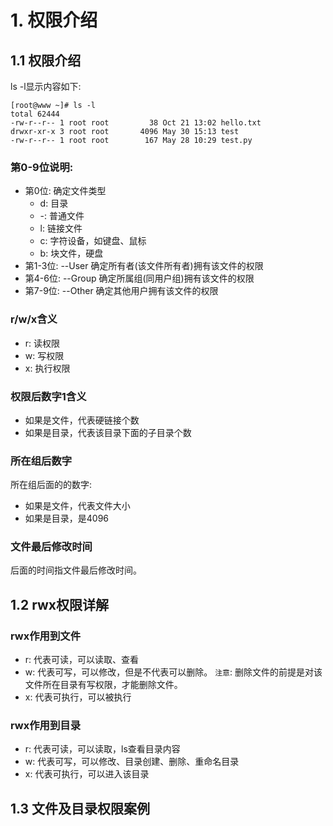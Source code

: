 # 1. 权限介绍

## 1.1 权限介绍

ls -l显示内容如下:

```
[root@www ~]# ls -l
total 62444
-rw-r--r-- 1 root root         38 Oct 21 13:02 hello.txt
drwxr-xr-x 3 root root       4096 May 30 15:13 test
-rw-r--r-- 1 root root        167 May 28 10:29 test.py
```

### 第0-9位说明:

* 第0位: 确定文件类型
    * d: 目录
    * -: 普通文件
    * l: 链接文件
    * c: 字符设备，如键盘、鼠标
    * b: 块文件，硬盘
* 第1-3位: --User 确定所有者(该文件所有者)拥有该文件的权限
* 第4-6位: --Group 确定所属组(同用户组)拥有该文件的权限
* 第7-9位: --Other 确定其他用户拥有该文件的权限

### r/w/x含义
* r: 读权限
* w: 写权限
* x: 执行权限

### 权限后数字1含义
* 如果是文件，代表硬链接个数
* 如果是目录，代表该目录下面的子目录个数

### 所在组后数字
所在组后面的的数字:
* 如果是文件，代表文件大小
* 如果是目录，是4096

### 文件最后修改时间

后面的时间指文件最后修改时间。

## 1.2 rwx权限详解

### rwx作用到文件
* r: 代表可读，可以读取、查看
* w: 代表可写，可以修改，但是不代表可以删除。
`注意`: 删除文件的前提是对该文件所在目录有写权限，才能删除文件。
* x: 代表可执行，可以被执行

### rwx作用到目录
* r: 代表可读，可以读取，ls查看目录内容
* w: 代表可写，可以修改、目录创建、删除、重命名目录
* x: 代表可执行，可以进入该目录

## 1.3 文件及目录权限案例

